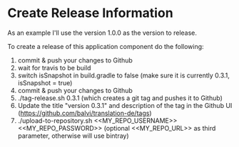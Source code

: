 # Create Release Information

As an example I'll use the version 1.0.0 as the version to release.

To create a release of this application component do the following:


1. commit & push your changes to Github
2. wait for travis to be build
3. switch isSnapshot in build.gradle to false (make sure it is currently 0.3.1, isSnapshot = true)
4. commit & push your changes to Github
5. ./tag-release.sh 0.3.1 (which creates a git tag and pushes it to Github)
6. Update the title "version 0.3.1" and description of the tag in the Github UI (https://github.com/balvi/translation-de/tags)
7. ./upload-to-repository.sh <<MY_REPO_USERNAME>> <<MY_REPO_PASSWORD>> (optional <<MY_REPO_URL>> as third parameter, otherwise will use bintray)

